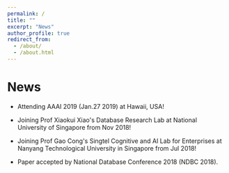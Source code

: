 ```yaml
---
permalink: /
title: ""
excerpt: "News"
author_profile: true
redirect_from: 
  - /about/
  - /about.html
---
```



News
======


* Attending AAAI 2019 (Jan.27 2019) at Hawaii, USA!


* Joining Prof Xiaokui Xiao's Database Research Lab at National University of Singapore from Nov 2018!


* Joining Prof Gao Cong's Singtel Cognitive and AI Lab for Enterprises at Nanyang Technological University in Singapore from Jul 2018!


* Paper accepted by National Database Conference 2018 (NDBC 2018).






